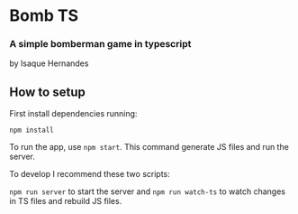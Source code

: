 # Bomb TS
### A simple bomberman game in typescript
by Isaque Hernandes

## How to setup
First install dependencies running:

```npm install``` 

To run the app, use `npm start`. This command generate JS files and run the server.

To develop I recommend these two scripts:

`npm run server` to start the server and `npm run watch-ts` to watch changes in TS files and rebuild JS files.